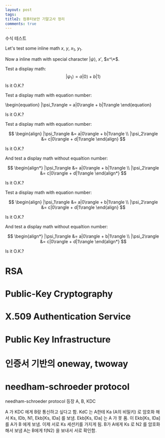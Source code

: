 ```yaml
---
layout: post
tags: 
title2: 컴퓨터보안 기말고사 정리
comments: true
---
```


수식 테스트  

Let's test some inline math $x$, $y$, $x_1$, $y_1$.

Now a inline math with special character
$|\psi\rangle$, $x'$, $x^\*$. 

Test a display math:
$$
   |\psi_1\rangle = a|0\rangle + b|1\rangle
$$
Is it O.K.?

Test a display math with equation number:  

\begin{equation}
   |\psi_1\rangle = a|0\rangle + b|1\rangle
\end{equation}

Is it O.K.?

Test a display math with equation number:

$$
  \begin{align}
    |\psi_1\rangle &= a|0\rangle + b|1\rangle \\
    |\psi_2\rangle &= c|0\rangle + d|1\rangle
  \end{align}
$$

Is it O.K.?

And test a display math without equaltion number:

$$
  \begin{align*}
    |\psi_1\rangle &= a|0\rangle + b|1\rangle \\
    |\psi_2\rangle &= c|0\rangle + d|1\rangle
  \end{align*}
$$

Is it O.K.?

Test a display math with equation number:

$$
\begin{align}
    |\psi_1\rangle &= a|0\rangle + b|1\rangle \\
    |\psi_2\rangle &= c|0\rangle + d|1\rangle
\end{align}
$$

Is it O.K.?

And test a display math without equaltion number:

$$
\begin{align*}
    |\psi_1\rangle &= a|0\rangle + b|1\rangle \\
    |\psi_2\rangle &= c|0\rangle + d|1\rangle
\end{align*}
$$

Is it O.K.?

# RSA

# Public-Key Cryptography

# 

# X.509 Authentication Service

# Public Key Infrastructure


# 인증서 기반의 oneway, twoway

# needham-schroeder protocol

needham-schroeder protocol
등장 A, B, KDC

A 가 KDC 에게 B랑 통신하고 싶다고 함.
KdC 는 A한테 Ka (A의 비밀키) 로 암호화 해서 Ks, IDb, N1, Ekb[Ks, IDa] 를 보냄.
Ekb[Ks, IDa] 는 A 가 못 품.
이 Ekb[Ks, IDa] 를 A가 B 에게 보냄.
이제 서로 Ks 세션키를 가지게 됨.
B가 A에게 Ks 로 N2 를 암호화 해서 보냄
A는 B에게 f(N2) 을 보내서 서로 확인함.

## 

